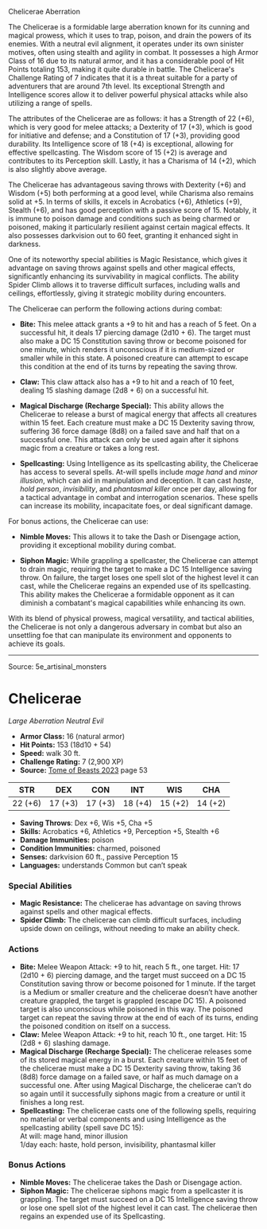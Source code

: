 <MonsterName/>Chelicerae</MonsterName>
<CreatureType/>Aberration</CreatureType>

<summary>The Chelicerae is a formidable large aberration known for its cunning and magical prowess, which it uses to trap, poison, and drain the powers of its enemies. With a neutral evil alignment, it operates under its own sinister motives, often using stealth and agility in combat. It possesses a high Armor Class of 16 due to its natural armor, and it has a considerable pool of Hit Points totaling 153, making it quite durable in battle. The Chelicerae's Challenge Rating of 7 indicates that it is a threat suitable for a party of adventurers that are around 7th level. Its exceptional Strength and Intelligence scores allow it to deliver powerful physical attacks while also utilizing a range of spells.</summary>

<detail>

The attributes of the Chelicerae are as follows: it has a Strength of 22 (+6), which is very good for melee attacks; a Dexterity of 17 (+3), which is good for initiative and defense; and a Constitution of 17 (+3), providing good durability. Its Intelligence score of 18 (+4) is exceptional, allowing for effective spellcasting. The Wisdom score of 15 (+2) is average and contributes to its Perception skill. Lastly, it has a Charisma of 14 (+2), which is also slightly above average.

The Chelicerae has advantageous saving throws with Dexterity (+6) and Wisdom (+5) both performing at a good level, while Charisma also remains solid at +5. In terms of skills, it excels in Acrobatics (+6), Athletics (+9), Stealth (+6), and has good perception with a passive score of 15. Notably, it is immune to poison damage and conditions such as being charmed or poisoned, making it particularly resilient against certain magical effects. It also possesses darkvision out to 60 feet, granting it enhanced sight in darkness.

One of its noteworthy special abilities is Magic Resistance, which gives it advantage on saving throws against spells and other magical effects, significantly enhancing its survivability in magical conflicts. The ability Spider Climb allows it to traverse difficult surfaces, including walls and ceilings, effortlessly, giving it strategic mobility during encounters.

The Chelicerae can perform the following actions during combat:

- **Bite:** This melee attack grants a +9 to hit and has a reach of 5 feet. On a successful hit, it deals 17 piercing damage (2d10 + 6). The target must also make a DC 15 Constitution saving throw or become poisoned for one minute, which renders it unconscious if it is medium-sized or smaller while in this state. A poisoned creature can attempt to escape this condition at the end of its turns by repeating the saving throw.

- **Claw:** This claw attack also has a +9 to hit and a reach of 10 feet, dealing 15 slashing damage (2d8 + 6) on a successful hit.

- **Magical Discharge (Recharge Special):** This ability allows the Chelicerae to release a burst of magical energy that affects all creatures within 15 feet. Each creature must make a DC 15 Dexterity saving throw, suffering 36 force damage (8d8) on a failed save and half that on a successful one. This attack can only be used again after it siphons magic from a creature or takes a long rest.

- **Spellcasting:** Using Intelligence as its spellcasting ability, the Chelicerae has access to several spells. At-will spells include *mage hand* and *minor illusion*, which can aid in manipulation and deception. It can cast *haste*, *hold person*, *invisibility*, and *phantasmal killer* once per day, allowing for a tactical advantage in combat and interrogation scenarios. These spells can increase its mobility, incapacitate foes, or deal significant damage.

For bonus actions, the Chelicerae can use:

- **Nimble Moves:** This allows it to take the Dash or Disengage action, providing it exceptional mobility during combat.

- **Siphon Magic:** While grappling a spellcaster, the Chelicerae can attempt to drain magic, requiring the target to make a DC 15 Intelligence saving throw. On failure, the target loses one spell slot of the highest level it can cast, while the Chelicerae regains an expended use of its spellcasting. This ability makes the Chelicerae a formidable opponent as it can diminish a combatant's magical capabilities while enhancing its own.

With its blend of physical prowess, magical versatility, and tactical abilities, the Chelicerae is not only a dangerous adversary in combat but also an unsettling foe that can manipulate its environment and opponents to achieve its goals.</detail>



---

Source: 5e_artisinal_monsters

# Chelicerae

*Large* *Aberration* *Neutral Evil*

- **Armor Class:** 16 (natural armor)
- **Hit Points:** 153 (18d10 + 54)
- **Speed:** walk 30 ft.
- **Challenge Rating:** 7 (2,900 XP)
- **Source:** [Tome of Beasts 2023](https://koboldpress.com/kpstore/product/tome-of-beasts-1-2023-edition/) page 53

| STR | DEX | CON | INT | WIS | CHA |
| --- | --- | --- | --- | --- | --- |
| 22 (+6) | 17 (+3) | 17 (+3) | 18 (+4) | 15 (+2) | 14 (+2) |

- **Saving Throws**: Dex +6, Wis +5, Cha +5
- **Skills:** Acrobatics +6, Athletics +9, Perception +5, Stealth +6
- **Damage Immunities:** poison
- **Condition Immunities:** charmed, poisoned
- **Senses:** darkvision 60 ft., passive Perception 15
- **Languages:** understands Common but can’t speak

### Special Abilities

- **Magic Resistance:** The chelicerae has advantage on saving throws against spells and other magical effects.
- **Spider Climb:** The chelicerae can climb difficult surfaces, including upside down on ceilings, without needing to make an ability check.

### Actions

- **Bite:** Melee Weapon Attack: +9 to hit, reach 5 ft., one target. Hit: 17 (2d10 + 6) piercing damage, and the target must succeed on a DC 15 Constitution saving throw or become poisoned for 1 minute. If the target is a Medium or smaller creature and the chelicerae doesn’t have another creature grappled, the target is grappled (escape DC 15). A poisoned target is also unconscious while poisoned in this way. The poisoned target can repeat the saving throw at the end of each of its turns, ending the poisoned condition on itself on a success.
- **Claw:** Melee Weapon Attack: +9 to hit, reach 10 ft., one target. Hit: 15 (2d8 + 6) slashing damage.
- **Magical Discharge (Recharge Special):** The chelicerae releases some of its stored magical energy in a burst. Each creature within 15 feet of the chelicerae must make a DC 15 Dexterity saving throw, taking 36 (8d8) force damage on a failed save, or half as much damage on a successful one. After using Magical Discharge, the chelicerae can’t do so again until it successfully siphons magic from a creature or until it finishes a long rest.
- **Spellcasting:** The chelicerae casts one of the following spells, requiring no material or verbal components and using Intelligence as the spellcasting ability (spell save DC 15):<br>At will: mage hand, minor illusion<br>1/day each: haste, hold person, invisibility, phantasmal killer

### Bonus Actions

- **Nimble Moves:** The chelicerae takes the Dash or Disengage action.
- **Siphon Magic:** The chelicerae siphons magic from a spellcaster it is grappling. The target must succeed on a DC 15 Intelligence saving throw or lose one spell slot of the highest level it can cast. The chelicerae then regains an expended use of its Spellcasting.


